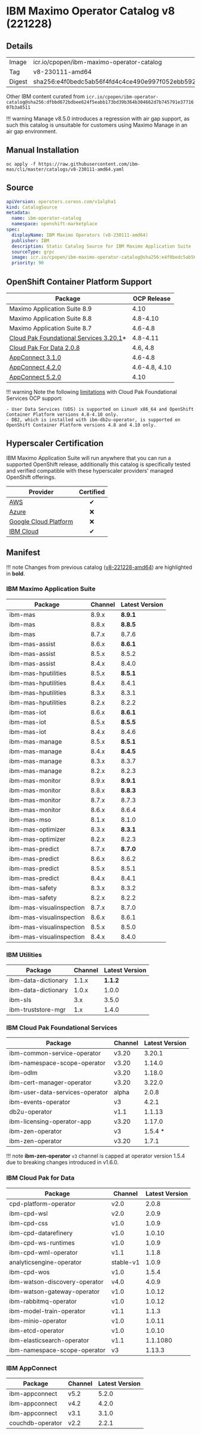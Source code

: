 IBM Maximo Operator Catalog v8 (221228)
===============================================================================

Details
-------------------------------------------------------------------------------

<table>
  <tr><td>Image</td><td>icr.io/cpopen/ibm-maximo-operator-catalog</tr></tr>
  <tr><td>Tag</td><td>v8-230111-amd64</tr></tr>
  <tr><td>Digest</td><td>sha256:e4f0bedc5ab56f4fd4c4ce490e997f052ebb5924e762d047a17a4f05dce97e81</tr></tr>
</table>

Other IBM content curated from `icr.io/cpopen/ibm-operator-catalog@sha256:dfbbd672bdbee624f5eabb173bd39b364b304662d7b745791e3771607b3a8511`

!!! warning
    Manage v8.5.0 introduces a regression with air gap support, as such this catalog is unsuitable for customers using Maximo Manage in an air gap environment.


Manual Installation
-------------------------------------------------------------------------------
`oc apply -f https://raw.githubusercontent.com/ibm-mas/cli/master/catalogs/v8-230111-amd64.yaml`


Source
-------------------------------------------------------------------------------
```yaml
apiVersion: operators.coreos.com/v1alpha1
kind: CatalogSource
metadata:
  name: ibm-operator-catalog
  namespace: openshift-marketplace
spec:
  displayName: IBM Maximo Operators (v8-230111-amd64)
  publisher: IBM
  description: Static Catalog Source for IBM Maximo Application Suite
  sourceType: grpc
  image: icr.io/cpopen/ibm-maximo-operator-catalog@sha256:e4f0bedc5ab56f4fd4c4ce490e997f052ebb5924e762d047a17a4f05dce97e81
  priority: 90
```


OpenShift Container Platform Support
-------------------------------------------------------------------------------
| Package                      | OCP Release |
| ---------------------------- | ------------|
| Maximo Application Suite 8.9 | 4.10        |
| Maximo Application Suite 8.8 | 4.8-4.10    |
| Maximo Application Suite 8.7 | 4.6-4.8     |
| [Cloud Pak Foundational Services 3.20.1](https://www.ibm.com/docs/en/cpfs?topic=operator-supported-openshift-versions-platforms)* | 4.8-4.11 |
| [Cloud Pak For Data 2.0.8](https://www.ibm.com/docs/en/cloud-paks/cp-data/4.0?topic=requirements-software) | 4.6, 4.8 |
| [AppConnect 3.1.0](https://www.ibm.com/support/pages/node/6239294) | 4.6-4.8 |
| [AppConnect 4.2.0](https://www.ibm.com/support/pages/node/6239294) | 4.6-4.8, 4.10 |
| [AppConnect 5.2.0](https://www.ibm.com/support/pages/node/6239294) | 4.10 |

!!! warning
    Note the following [limitations](https://www.ibm.com/docs/en/cpfs?topic=operator-supported-openshift-versions-platforms) with Cloud Pak Foundational Services OCP support:

    - User Data Services (UDS) is supported on Linux® x86_64 and OpenShift Container Platform versions 4.8-4.10 only.
    - DB2, which is installed with ibm-db2u-operator, is supported on OpenShift Container Platform versions 4.8 and 4.10 only.


Hyperscaler Certification
-------------------------------------------------------------------------------
IBM Maximo Application Suite will run anywhere that you can run a supported OpenShift release, additionally this catalog is specifically tested and verified compatible with these hyperscaler providers' managed OpenShift offerings.

| Provider                                                                                 | Certified |
| ---------------------------------------------------------------------------------------- | :--------:|
| [AWS](https://aws.amazon.com/rosa/)                                                      | ✔       |
| [Azure](https://azure.microsoft.com/en-gb/services/openshift/)                           | ❌       |
| [Google Cloud Platform](https://cloud.google.com/architecture/partners/openshift-on-gcp) | ❌       |
| [IBM Cloud](https://www.ibm.com/cloud/openshift)                                         | ✔        |


Manifest
-------------------------------------------------------------------------------

!!! note
    Changes from previous catalog ([v8-221228-amd64](v8-221228-amd64.md)) are highlighted in **bold**.

### IBM Maximo Application Suite
| Package                  | Channel | Latest Version  |
| ------------------------ | ------- | --------------- |
| ibm-mas                  | 8.9.x   | **8.9.1**       |
| ibm-mas                  | 8.8.x   | **8.8.5**       |
| ibm-mas                  | 8.7.x   | 8.7.6           |
| ibm-mas-assist           | 8.6.x   | **8.6.1**       |
| ibm-mas-assist           | 8.5.x   | 8.5.2           |
| ibm-mas-assist           | 8.4.x   | 8.4.0           |
| ibm-mas-hputilities      | 8.5.x   | **8.5.1**       |
| ibm-mas-hputilities      | 8.4.x   | 8.4.1           |
| ibm-mas-hputilities      | 8.3.x   | 8.3.1           |
| ibm-mas-hputilities      | 8.2.x   | 8.2.2           |
| ibm-mas-iot              | 8.6.x   | **8.6.1**       |
| ibm-mas-iot              | 8.5.x   | **8.5.5**       |
| ibm-mas-iot              | 8.4.x   | 8.4.6           |
| ibm-mas-manage           | 8.5.x   | **8.5.1**       |
| ibm-mas-manage           | 8.4.x   | **8.4.5**       |
| ibm-mas-manage           | 8.3.x   | 8.3.7           |
| ibm-mas-manage           | 8.2.x   | 8.2.3           |
| ibm-mas-monitor          | 8.9.x   | **8.9.1**       |
| ibm-mas-monitor          | 8.8.x   | **8.8.3**       |
| ibm-mas-monitor          | 8.7.x   | 8.7.3           |
| ibm-mas-monitor          | 8.6.x   | 8.6.4           |
| ibm-mas-mso              | 8.1.x   | 8.1.0           |
| ibm-mas-optimizer        | 8.3.x   | **8.3.1**       |
| ibm-mas-optimizer        | 8.2.x   | 8.2.3           |
| ibm-mas-predict          | 8.7.x   | **8.7.0**       |
| ibm-mas-predict          | 8.6.x   | 8.6.2           |
| ibm-mas-predict          | 8.5.x   | 8.5.1           |
| ibm-mas-predict          | 8.4.x   | 8.4.1           |
| ibm-mas-safety           | 8.3.x   | 8.3.2           |
| ibm-mas-safety           | 8.2.x   | 8.2.2           |
| ibm-mas-visualinspection | 8.7.x   | 8.7.0           |
| ibm-mas-visualinspection | 8.6.x   | 8.6.1           |
| ibm-mas-visualinspection | 8.5.x   | 8.5.0           |
| ibm-mas-visualinspection | 8.4.x   | 8.4.0           |

### IBM Utilities
| Package                  | Channel | Latest Version |
| ------------------------ | ------- | -------------- |
| ibm-data-dictionary      | 1.1.x   | **1.1.2**      |
| ibm-data-dictionary      | 1.0.x   | 1.0.0          |
| ibm-sls                  | 3.x     | 3.5.0          |
| ibm-truststore-mgr       | 1.x     | 1.4.0          |

### IBM Cloud Pak Foundational Services
| Package                         | Channel | Latest Version |
| ------------------------------- | ------- | -------------- |
| ibm-common-service-operator     | v3.20   | 3.20.1         |
| ibm-namespace-scope-operator    | v3.20   | 1.14.0         |
| ibm-odlm                        | v3.20   | 1.18.0         |
| ibm-cert-manager-operator       | v3.20   | 3.22.0         |
| ibm-user-data-services-operator | alpha   | 2.0.8          |
| ibm-events-operator             | v3      | 4.2.1          |
| db2u-operator                   | v1.1    | 1.1.13         |
| ibm-licensing-operator-app      | v3.20   | 1.17.0         |
| ibm-zen-operator                | v3      | 1.5.4 *        |
| ibm-zen-operator                | v3.20   | 1.7.1          |

!!! note
    **ibm-zen-operator** `v3` channel is capped at operator version 1.5.4 due to breaking changes introduced in v1.6.0.

### IBM Cloud Pak for Data
| Package                       | Channel   | Latest Version |
| ----------------------------- | --------- | -------------- |
| cpd-platform-operator         | v2.0      | 2.0.8          |
| ibm-cpd-wsl                   | v2.0      | 2.0.9          |
| ibm-cpd-css                   | v1.0      | 1.0.9          |
| ibm-cpd-datarefinery          | v1.0      | 1.0.10         |
| ibm-cpd-ws-runtimes           | v1.0      | 1.0.9          |
| ibm-cpd-wml-operator          | v1.1      | 1.1.8          |
| analyticsengine-operator      | stable-v1 | 1.0.9          |
| ibm-cpd-wos                   | v1.0      | 1.5.4          |
| ibm-watson-discovery-operator | v4.0      | 4.0.9          |
| ibm-watson-gateway-operator   | v1.0      | 1.0.12         |
| ibm-rabbitmq-operator         | v1.0      | 1.0.12         |
| ibm-model-train-operator      | v1.1      | 1.1.3          |
| ibm-minio-operator            | v1.0      | 1.0.11         |
| ibm-etcd-operator             | v1.0      | 1.0.10         |
| ibm-elasticsearch-operator    | v1.1      | 1.1.1080       |
| ibm-namespace-scope-operator  | v3        | 1.13.3         |

### IBM AppConnect
| Package                  | Channel   | Latest Version |
| ------------------------ | --------- | -------------- |
| ibm-appconnect           | v5.2      | 5.2.0          |
| ibm-appconnect           | v4.2      | 4.2.0          |
| ibm-appconnect           | v3.1      | 3.1.0          |
| couchdb-operator         | v2.2      | 2.2.1          |
